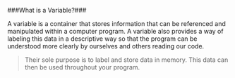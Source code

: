 ###What is a Variable?###

A variable is a container that stores information that can be referenced and manipulated within a computer program. A variable also provides a way of labeling this data in a descriptive way so that the program can be understood more clearly by ourselves and others reading our code. 

>Their sole purpose is to label and store data in memory. This data can then be used throughout your program. 

